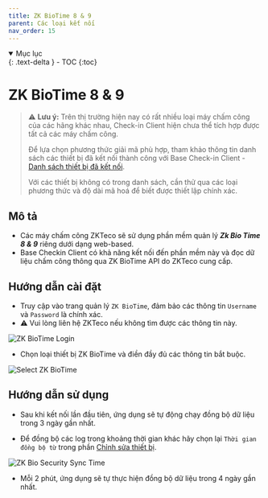 ```yaml
---
title: ZK BioTime 8 & 9
parent: Các loại kết nối
nav_order: 15
---
```


<details open markdown="block">
  <summary>
    Mục lục
  </summary>
  {: .text-delta }
- TOC
{:toc}
</details>

# ZK BioTime 8 & 9

> ⚠️ **Lưu ý:** Trên thị trường hiện nay có rất nhiều loại máy chấm công của các hãng khác nhau, Check-in Client hiện chưa thể tích hợp được tất cả các máy chấm công.  
> 
> Để lựa chọn phương thức giải mã phù hợp, tham khảo thông tin danh sách các thiết bị đã kết nối thành công với Base Check-in Client - [Danh sách thiết bị đã kết nối](../TESTED_DEVICES).
> 
> Với các thiết bị không có trong danh sách, cần thử qua các loại phương thức và độ dài mã hoá để biết được thiết lập chính xác.

## Mô tả

- Các máy chấm công ZKTeco sẽ sử dụng phần mềm quản lý ***Zk Bio Time 8 & 9*** riêng dưới dạng web-based.
- Base Checkin Client có khả năng kết nối đến phần mềm này và đọc dữ liệu chấm công thông qua ZK BioTime API do ZKTeco cung cấp.

## Hướng dẫn cài đặt

- Truy cập vào trang quản lý `ZK BioTime`, đảm bảo các thông tin `Username` và `Password` là chính xác.
- ⚠️ Vui lòng liên hệ ZKTeco nếu không tìm được các thông tin này.

<img src="{{site.baseurl}}/assets/images/zk_biotime_login.png" alt="ZK BioTime Login">

- Chọn loại thiết bị ZK BioTime và điền đầy đủ các thông tin bắt buộc.

<img src="{{site.baseurl}}/assets/images/select_zk_biotime.png" alt="Select ZK BioTime">


## Hướng dẫn sử dụng

- Sau khi kết nối lần đầu tiên, ứng dụng sẽ tự động chạy đồng bộ dữ liệu trong 3 ngày gần nhất.

- Để đồng bộ các log trong khoảng thời gian khác hãy chọn lại `Thời gian đồng bộ từ` trong phần [Chỉnh sửa thiết bị](../FUNCTIONS#chức-năng-chỉnh-sửa-thiết-bị).

<img src="{{site.baseurl}}/assets/images/sync_from.png" alt="ZK Bio Security Sync Time">

- Mỗi 2 phút, ứng dụng sẽ tự thực hiện đồng bộ dữ liệu trong 4 ngày gần nhất.